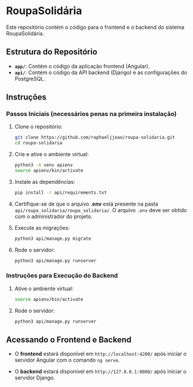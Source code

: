 # RoupaSolidária

Este repositório contém o código para o frontend e o backend do sistema RoupaSolidária.

## Estrutura do Repositório

- **`app/`**: Contém o código da aplicação frontend (Angular).
- **`api/`**: Contém o código da API backend (Django) e as configurações do PostgreSQL.

## Instruções

### Passos Iniciais (necessários penas na primeira instalação)

1. Clone o repositório:
   ```bash
   git clone https://github.com/raphaeljjoao/roupa-solidaria.git
   cd roupa-solidaria
   ```

2. Crie e ative o ambiente virtual:
   ```bash
   python3 -m venv apienv
   source apienv/bin/activate
   ```

3. Instale as dependências:
   ```bash
   pip install -r api/requirements.txt
   ```

4. Certifique-se de que o arquivo **.env** está presente na pasta `api/roupa_solidaria/roupa_solidaria/`. O arquivo `.env` deve ser obtido com o administrador do projeto.

5. Execute as migrações:
   ```bash
   python3 api/manage.py migrate
   ```

6. Rode o servidor:
   ```bash
   python3 api/manage.py runserver
   ```

### Instruções para Execução do Backend

1. Ative o ambiente virtual:
   ```bash
   source apienv/bin/activate
   ```

2. Rode o servidor:
   ```bash
   python3 api/manage.py runserver
   ```

## Acessando o Frontend e Backend

- O **frontend** estará disponível em `http://localhost:4200/` após iniciar o servidor Angular com o comando `ng serve`.
  
- O **backend** estará disponível em `http://127.0.0.1:8000/` após iniciar o servidor Django.
